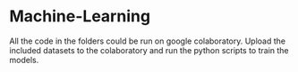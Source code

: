 # Machine-Learning

All the code in the folders could be run on google colaboratory. Upload the included datasets to the colaboratory and run the python scripts to train the models.
